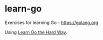 learn-go
========

Exercises for learning Go - https://golang.org

Using [Learn Go the Hard Way][1].

[1]: http://www.learngothehardway.org
